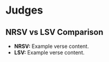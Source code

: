# Judges

## NRSV vs LSV Comparison

- **NRSV:** Example verse content.
- **LSV:** Example verse content.
